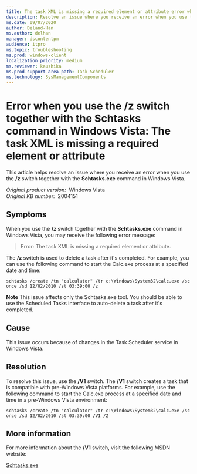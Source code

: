 ```yaml
---
title: The task XML is missing a required element or attribute error when you use the /z switch together with the Schtasks command in Windows Vista
description: Resolve an issue where you receive an error when you use the /z switch together with the Schtasks.exe command in Windows Vista.
ms.date: 09/07/2020
author: Deland-Han
ms.author: delhan
manager: dscontentpm
audience: itpro
ms.topic: troubleshooting
ms.prod: windows-client
localization_priority: medium
ms.reviewer: kaushika
ms.prod-support-area-path: Task Scheduler
ms.technology: SysManagementComponents
---
```

# Error when you use the /z switch together with the Schtasks command in Windows Vista: The task XML is missing a required element or attribute

This article helps resolve an issue where you receive an error when you use the **/z** switch together with the **Schtasks.exe** command in Windows Vista.

_Original product version:_ &nbsp;Windows Vista  
_Original KB number:_ &nbsp;2004151

## Symptoms

When you use the **/z** switch together with the **Schtasks.exe** command in Windows Vista, you may receive the following error message:

> Error: The task XML is missing a required element or attribute.

The **/z** switch is used to delete a task after it's completed. For example, you can use the following command to start the Calc.exe process at a specified date and time:

```console
schtasks /create /tn "calculator" /tr c:\Windows\System32\calc.exe /sc once /sd 12/02/2010 /st 03:39:00 /z  
```

 **Note** This issue affects only the Schtasks.exe tool. You should be able to use the Scheduled Tasks interface to auto-delete a task after it's completed.

## Cause

This issue occurs because of changes in the Task Scheduler service in Windows Vista.

## Resolution

To resolve this issue, use the **/V1** switch. The **/V1** switch creates a task that is compatible with pre-Windows Vista platforms. For example, use the following command to start the Calc.exe process at a specified date and time in a pre-Windows Vista environment:

```console
schtasks /create /tn "calculator" /tr c:\Windows\System32\calc.exe /sc once /sd 12/02/2010 /st 03:39:00 /V1 /Z 
```

## More information

For more information about the **/V1** switch, visit the following MSDN website:

 [Schtasks.exe](https://msdn2.microsoft.com/library/bb736357%28VS.85%29.aspx)
